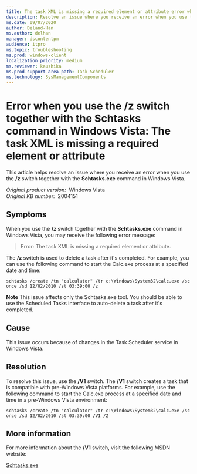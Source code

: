 ```yaml
---
title: The task XML is missing a required element or attribute error when you use the /z switch together with the Schtasks command in Windows Vista
description: Resolve an issue where you receive an error when you use the /z switch together with the Schtasks.exe command in Windows Vista.
ms.date: 09/07/2020
author: Deland-Han
ms.author: delhan
manager: dscontentpm
audience: itpro
ms.topic: troubleshooting
ms.prod: windows-client
localization_priority: medium
ms.reviewer: kaushika
ms.prod-support-area-path: Task Scheduler
ms.technology: SysManagementComponents
---
```

# Error when you use the /z switch together with the Schtasks command in Windows Vista: The task XML is missing a required element or attribute

This article helps resolve an issue where you receive an error when you use the **/z** switch together with the **Schtasks.exe** command in Windows Vista.

_Original product version:_ &nbsp;Windows Vista  
_Original KB number:_ &nbsp;2004151

## Symptoms

When you use the **/z** switch together with the **Schtasks.exe** command in Windows Vista, you may receive the following error message:

> Error: The task XML is missing a required element or attribute.

The **/z** switch is used to delete a task after it's completed. For example, you can use the following command to start the Calc.exe process at a specified date and time:

```console
schtasks /create /tn "calculator" /tr c:\Windows\System32\calc.exe /sc once /sd 12/02/2010 /st 03:39:00 /z  
```

 **Note** This issue affects only the Schtasks.exe tool. You should be able to use the Scheduled Tasks interface to auto-delete a task after it's completed.

## Cause

This issue occurs because of changes in the Task Scheduler service in Windows Vista.

## Resolution

To resolve this issue, use the **/V1** switch. The **/V1** switch creates a task that is compatible with pre-Windows Vista platforms. For example, use the following command to start the Calc.exe process at a specified date and time in a pre-Windows Vista environment:

```console
schtasks /create /tn "calculator" /tr c:\Windows\System32\calc.exe /sc once /sd 12/02/2010 /st 03:39:00 /V1 /Z 
```

## More information

For more information about the **/V1** switch, visit the following MSDN website:

 [Schtasks.exe](https://msdn2.microsoft.com/library/bb736357%28VS.85%29.aspx)
